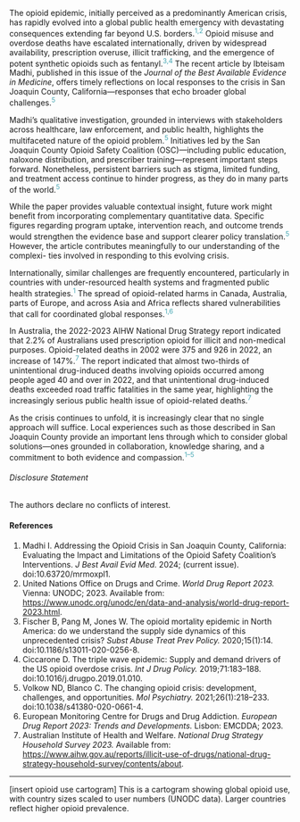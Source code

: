 The opioid epidemic, initially perceived as a predominantly American crisis, has rapidly evolved into a global public health emergency with devastating consequences extending far beyond U.S. borders.<sup style="color:#44A6B2;">1,2</sup> Opioid misuse and overdose deaths have escalated internationally, driven by widespread availability, prescription overuse, illicit trafficking, and the emergence of potent synthetic opioids such as fentanyl.<sup style="color:#44A6B2;">3,4</sup> The recent article by Ibteisam Madhi, published in this issue of the *Journal of the Best Available Evidence in Medicine*, offers timely reflections on local responses to the crisis in San Joaquin County, California—responses that echo broader global challenges.<sup style="color:#44A6B2;">5</sup>

Madhi’s qualitative investigation, grounded in interviews with stakeholders across healthcare, law enforcement, and public health, highlights the multifaceted nature of the opioid problem.<sup style="color:#44A6B2;">5</sup> Initiatives led by the San Joaquin County Opioid Safety Coalition (OSC)—including public education, naloxone distribution, and prescriber training—represent important steps forward. Nonetheless, persistent barriers such as stigma, limited funding, and treatment access continue to hinder progress, as they do in many parts of the world.<sup style="color:#44A6B2;">5</sup>

While the paper provides valuable contextual insight, future work might benefit from incorporating complementary quantitative data. Specific figures regarding program uptake, intervention reach, and outcome trends would strengthen the evidence base and support clearer policy translation.<sup style="color:#44A6B2;">5</sup> However, the article contributes meaningfully to our understanding of the complexi- ties involved in responding to this evolving crisis.

Internationally, similar challenges are frequently encountered, particularly in countries with under-resourced health systems and fragmented public health strategies.<sup style="color:#44A6B2;">1</sup> The spread of opioid-related harms in Canada, Australia, parts of Europe, and across Asia and Africa reflects shared vulnerabilities that call for coordinated global responses.<sup style="color:#44A6B2;">1,6</sup>

In Australia, the 2022-2023 AIHW National Drug Strategy report indicated that 2.2% of Australians used prescription opioid for illicit and non-medical purposes. Opioid-related deaths in 2002 were 375 and 926 in 2022, an increase of 147%.<sup style="color:#44A6B2;">7</sup> The report indicated that almost two-thirds of unintentional drug-induced deaths involving opioids occurred among people aged 40 and over in 2022, and that unintentional drug-induced deaths exceeded road traffic fatalities in the same year, highlighting the increasingly serious public health issue of opioid-related deaths.<sup style="color:#44A6B2;">7</sup>

As the crisis continues to unfold, it is increasingly clear that no single approach will suffice. Local experiences such as those described in San Joaquin County provide an important lens through which to consider global solutions—ones grounded in collaboration, knowledge sharing, and a commitment to both evidence and compassion.<sup style="color:#44A6B2;">1–5</sup>

###### Disclosure Statement

The authors declare no conflicts of interest.

#### References

1. Madhi I. Addressing the Opioid Crisis in San Joaquin County, California: Evaluating the Impact and Limitations of the Opioid Safety Coalition’s Interventions. *J Best Avail Evid Med.* 2024; (current issue). doi:10.63720/mrmoxpl1.  
2. United Nations Office on Drugs and Crime. *World Drug Report 2023.* Vienna: UNODC; 2023. Available from: https://www.unodc.org/unodc/en/data-and-analysis/world-drug-report-2023.html.  
3. Fischer B, Pang M, Jones W. The opioid mortality epidemic in North America: do we understand the supply side dynamics of this unprecedented crisis? *Subst Abuse Treat Prev Policy.* 2020;15(1):14. doi:10.1186/s13011-020-0256-8.  
4. Ciccarone D. The triple wave epidemic: Supply and demand drivers of the US opioid overdose crisis. *Int J Drug Policy.* 2019;71:183–188. doi:10.1016/j.drugpo.2019.01.010.  
5. Volkow ND, Blanco C. The changing opioid crisis: development, challenges, and opportunities. *Mol Psychiatry.* 2021;26(1):218–233. doi:10.1038/s41380-020-0661-4.  
6. European Monitoring Centre for Drugs and Drug Addiction. *European Drug Report 2023: Trends and Developments.* Lisbon: EMCDDA; 2023.  
7. Australian Institute of Health and Welfare. *National Drug Strategy Household Survey 2023.* Available from: https://www.aihw.gov.au/reports/illicit-use-of-drugs/national-drug-strategy-household-survey/contents/about.  


---
[insert opioid use cartogram]
This is a cartogram showing global opioid use, with country sizes scaled to user numbers (UNODC data). Larger countries reflect higher opioid prevalence.